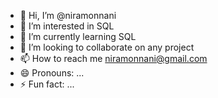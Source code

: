 - 👋 Hi, I’m @niramonnani
- 👀 I’m interested in SQL
- 🌱 I’m currently learning SQL
- 💞️ I’m looking to collaborate on any project
- 📫 How to reach me niramonnani@gmail.com
- 😄 Pronouns: ...
- ⚡ Fun fact: ...

<!---
niramonnani/niramonnani is a ✨ special ✨ repository because its `README.md` (this file) appears on your GitHub profile.
You can click the Preview link to take a look at your changes.
--->
